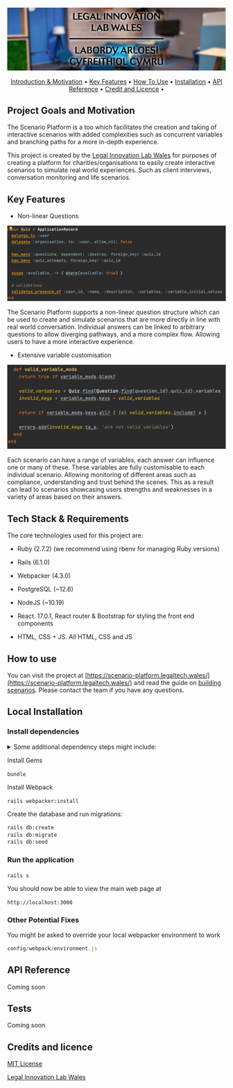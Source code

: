 <p align="center">
  <img src="logo-header-svg.jpg"><br>
</p>

<p align="center">
  <a href="#project-goals-and-motivation">Introduction & Motivation</a> •
  <a href="#key-features">Key Features</a> •
  <a href="#how-to-use">How To Use</a> •
  <a href="#installation">Installation</a> •
  <a href="#api-reference">API Reference</a> •
  <a href="#credit-and-licence">Credit and Licence</a> •
  <br>
</p>

## Project Goals and Motivation

The Scenario Platform is a too which facilitates the creation and taking of interactive scenarios with added
complexities such as concurrent variables and branching paths for a more in-depth experience.

This project is created by the [Legal Innovation Lab Wales](https://legaltech.wales/) for purposes of creating a
platform for charities/organisations to easily create interactive scenarios to simulate real world experiences. Such as
client interviews, conversation monitoring and life scenarios.

## Key Features

* Non-linear Questions

<img src="quiz.png"><br>

The Scenario Platform supports a non-linear question structure which can be used to create and simulate scenarios that
are more directly in line with real world conversation. Individual answers can be linked to arbitrary questions to allow
diverging pathways, and a more complex flow. Allowing users to have a more interactive experience.

* Extensive variable customisation

<img src="variable.png"><br>

Each scenario can have a range of variables, each answer can influence one or many of these. These variables are fully
customisable to each individual scenario. Allowing monitoring of different areas such as compliance, understanding and
trust behind the scenes. This as a result can lead to scenarios showcasing users strengths and weaknesses in a variety
of areas based on their answers.

## Tech Stack & Requirements

The core technologies used for this project are:

* Ruby (2.7.2) (we recommend using rbenv for managing Ruby versions)
* Rails (6.1.0)
* Webpacker (4.3.0)
* PostgreSQL (~12.6)
* NodeJS (~10.19)


* React. 17.0.1, React router & Bootstrap for styling the front end components

* HTML, CSS + JS. All HTML, CSS and JS

## How to use

You can visit the project at [https://scenario-platform.legaltech.wales/](https://scenario-platform.legaltech.wales/) and read the guide on [building scenarios](https://scenario-platform.legaltech.wales/guide). Please contact the team if you have any questions.

## Local Installation

### Install dependencies
<details>
<summary>Some additional dependency steps might include:</summary>

#### Postgres

```zsh
sudo apt install postgresql postgresql-contrib`
sudo apt install libpq-dev
```
Setup postgres local db

#### Node

```zsh
sudo apt install nodejs
sudo apt install npm
sudo npm install -g npm@latest
sudo npm install --global yarn
```
</details>

Install Gems

`bundle`

Install Webpack

`rails webpacker:install`

Create the database and run migrations:

```zsh
rails db:create
rails db:migrate
rails db:seed
```

### Run the application

`rails s`

You should now be able to view the main web page at

``http://localhost:3000``

### Other Potential Fixes


You might be asked to override your local webpacker environment to work

```javascript
config/webpack/environment.js
```

## API Reference

Coming soon

## Tests

Coming soon

## Credits and licence

[MIT License](https://github.com/Legal-Innovation-Lab-Wales/quiz-builder/blob/add-license-1/LICENSE)

[Legal Innovation Lab Wales](https://legaltech.wales/) 
